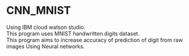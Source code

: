 # CNN_MNIST
Using IBM cloud watson studio.<br>
This program uses MNIST handwritten digits dataset.<br>
This program aims to increase accuracy of prediction of digit from raw images
Using Neural networks.
